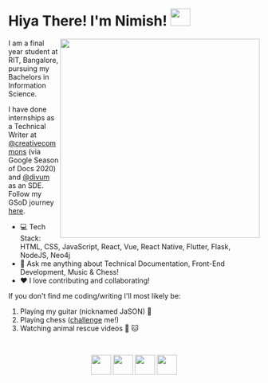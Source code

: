 <h1>Hiya There! I'm Nimish! <img src="https://media.giphy.com/media/tJU72w9lPzUPe/giphy.gif" width="40" height="35"></h1>

<img align='right' src="https://cliply.co/wp-content/uploads/2019/06/371906220_TYPING_ON_LAPTOP_400px.gif" width="400">

<div align="left">		
I am a final year student at RIT, Bangalore, pursuing my Bachelors in Information Science.<br>
</div>

I have done internships as a Technical Writer at [@creativecommons](https://www.creativecommons.org/) (via Google Season of Docs 2020) and [@divum](https://divum.in/) as an SDE. Follow my GSoD journey [here](https://opensource.creativecommons.org/blog/entries/).

- :computer: Tech Stack: HTML, CSS, JavaScript, React, Vue, React Native, Flutter, Flask, NodeJS, Neo4j
 - 💬 Ask me anything about Technical Documentation, Front-End Development, Music & Chess!
 - ❤️ I love contributing and collaborating! 

If you don't find me coding/writing I'll most likely be:
1. Playing my guitar (nicknamed JaSON) :guitar:
2. Playing chess ([challenge](https://lichess.org/?any#friend) me!) 
3. Watching animal rescue videos :dog: :cat:
<br/>

[<p align='center'> <img src="https://icon-library.net/images/link-icon-png/link-icon-png-0.jpg" width="40" height="40" />][1]
[<img src="https://image.flaticon.com/icons/svg/1384/1384014.svg" width="40" height="40" />][2]
[<img src="https://image.flaticon.com/icons/svg/1384/1384017.svg" width="40" height="40" />][3]
[<img src="https://cdn4.iconfinder.com/data/icons/miu-black-social-2/60/quora-512.png" width="40" height="40" /></p>][4]

 [1]: https://nimishbongale.github.io/
 [2]: https://www.linkedin.com/in/nimish-bongale/
 [3]: https://twitter.com/BongaleNimish
 [4]: https://www.quora.com/profile/Nimish-Bongale
